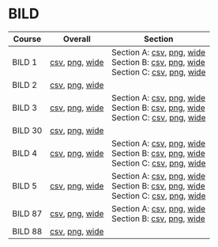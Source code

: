 # BILD

| Course | Overall | Section |
| ------ | ------- | ------- |
| BILD 1 | [csv](https://github.com/UCSD-Historical-Enrollment-Data/2025Spring/blob/main/overall/BILD%201.csv), [png](https://raw.githubusercontent.com/UCSD-Historical-Enrollment-Data/2025Spring/main/plot_overall/BILD%201.png), [wide](https://raw.githubusercontent.com/UCSD-Historical-Enrollment-Data/2025Spring/main/plot_overall_wide/BILD%201.png) | Section A: [csv](https://github.com/UCSD-Historical-Enrollment-Data/2025Spring/blob/main/section/BILD%201_A.csv), [png](https://raw.githubusercontent.com/UCSD-Historical-Enrollment-Data/2025Spring/main/plot_section/BILD%201_A.png), [wide](https://raw.githubusercontent.com/UCSD-Historical-Enrollment-Data/2025Spring/main/plot_section_wide/BILD%201_A.png)<br>Section B: [csv](https://github.com/UCSD-Historical-Enrollment-Data/2025Spring/blob/main/section/BILD%201_B.csv), [png](https://raw.githubusercontent.com/UCSD-Historical-Enrollment-Data/2025Spring/main/plot_section/BILD%201_B.png), [wide](https://raw.githubusercontent.com/UCSD-Historical-Enrollment-Data/2025Spring/main/plot_section_wide/BILD%201_B.png)<br>Section C: [csv](https://github.com/UCSD-Historical-Enrollment-Data/2025Spring/blob/main/section/BILD%201_C.csv), [png](https://raw.githubusercontent.com/UCSD-Historical-Enrollment-Data/2025Spring/main/plot_section/BILD%201_C.png), [wide](https://raw.githubusercontent.com/UCSD-Historical-Enrollment-Data/2025Spring/main/plot_section_wide/BILD%201_C.png) |
| BILD 2 | [csv](https://github.com/UCSD-Historical-Enrollment-Data/2025Spring/blob/main/overall/BILD%202.csv), [png](https://raw.githubusercontent.com/UCSD-Historical-Enrollment-Data/2025Spring/main/plot_overall/BILD%202.png), [wide](https://raw.githubusercontent.com/UCSD-Historical-Enrollment-Data/2025Spring/main/plot_overall_wide/BILD%202.png) |  |
| BILD 3 | [csv](https://github.com/UCSD-Historical-Enrollment-Data/2025Spring/blob/main/overall/BILD%203.csv), [png](https://raw.githubusercontent.com/UCSD-Historical-Enrollment-Data/2025Spring/main/plot_overall/BILD%203.png), [wide](https://raw.githubusercontent.com/UCSD-Historical-Enrollment-Data/2025Spring/main/plot_overall_wide/BILD%203.png) | Section A: [csv](https://github.com/UCSD-Historical-Enrollment-Data/2025Spring/blob/main/section/BILD%203_A.csv), [png](https://raw.githubusercontent.com/UCSD-Historical-Enrollment-Data/2025Spring/main/plot_section/BILD%203_A.png), [wide](https://raw.githubusercontent.com/UCSD-Historical-Enrollment-Data/2025Spring/main/plot_section_wide/BILD%203_A.png)<br>Section B: [csv](https://github.com/UCSD-Historical-Enrollment-Data/2025Spring/blob/main/section/BILD%203_B.csv), [png](https://raw.githubusercontent.com/UCSD-Historical-Enrollment-Data/2025Spring/main/plot_section/BILD%203_B.png), [wide](https://raw.githubusercontent.com/UCSD-Historical-Enrollment-Data/2025Spring/main/plot_section_wide/BILD%203_B.png)<br>Section C: [csv](https://github.com/UCSD-Historical-Enrollment-Data/2025Spring/blob/main/section/BILD%203_C.csv), [png](https://raw.githubusercontent.com/UCSD-Historical-Enrollment-Data/2025Spring/main/plot_section/BILD%203_C.png), [wide](https://raw.githubusercontent.com/UCSD-Historical-Enrollment-Data/2025Spring/main/plot_section_wide/BILD%203_C.png) |
| BILD 30 | [csv](https://github.com/UCSD-Historical-Enrollment-Data/2025Spring/blob/main/overall/BILD%2030.csv), [png](https://raw.githubusercontent.com/UCSD-Historical-Enrollment-Data/2025Spring/main/plot_overall/BILD%2030.png), [wide](https://raw.githubusercontent.com/UCSD-Historical-Enrollment-Data/2025Spring/main/plot_overall_wide/BILD%2030.png) |  |
| BILD 4 | [csv](https://github.com/UCSD-Historical-Enrollment-Data/2025Spring/blob/main/overall/BILD%204.csv), [png](https://raw.githubusercontent.com/UCSD-Historical-Enrollment-Data/2025Spring/main/plot_overall/BILD%204.png), [wide](https://raw.githubusercontent.com/UCSD-Historical-Enrollment-Data/2025Spring/main/plot_overall_wide/BILD%204.png) | Section A: [csv](https://github.com/UCSD-Historical-Enrollment-Data/2025Spring/blob/main/section/BILD%204_A.csv), [png](https://raw.githubusercontent.com/UCSD-Historical-Enrollment-Data/2025Spring/main/plot_section/BILD%204_A.png), [wide](https://raw.githubusercontent.com/UCSD-Historical-Enrollment-Data/2025Spring/main/plot_section_wide/BILD%204_A.png)<br>Section B: [csv](https://github.com/UCSD-Historical-Enrollment-Data/2025Spring/blob/main/section/BILD%204_B.csv), [png](https://raw.githubusercontent.com/UCSD-Historical-Enrollment-Data/2025Spring/main/plot_section/BILD%204_B.png), [wide](https://raw.githubusercontent.com/UCSD-Historical-Enrollment-Data/2025Spring/main/plot_section_wide/BILD%204_B.png)<br>Section C: [csv](https://github.com/UCSD-Historical-Enrollment-Data/2025Spring/blob/main/section/BILD%204_C.csv), [png](https://raw.githubusercontent.com/UCSD-Historical-Enrollment-Data/2025Spring/main/plot_section/BILD%204_C.png), [wide](https://raw.githubusercontent.com/UCSD-Historical-Enrollment-Data/2025Spring/main/plot_section_wide/BILD%204_C.png) |
| BILD 5 | [csv](https://github.com/UCSD-Historical-Enrollment-Data/2025Spring/blob/main/overall/BILD%205.csv), [png](https://raw.githubusercontent.com/UCSD-Historical-Enrollment-Data/2025Spring/main/plot_overall/BILD%205.png), [wide](https://raw.githubusercontent.com/UCSD-Historical-Enrollment-Data/2025Spring/main/plot_overall_wide/BILD%205.png) | Section A: [csv](https://github.com/UCSD-Historical-Enrollment-Data/2025Spring/blob/main/section/BILD%205_A.csv), [png](https://raw.githubusercontent.com/UCSD-Historical-Enrollment-Data/2025Spring/main/plot_section/BILD%205_A.png), [wide](https://raw.githubusercontent.com/UCSD-Historical-Enrollment-Data/2025Spring/main/plot_section_wide/BILD%205_A.png)<br>Section B: [csv](https://github.com/UCSD-Historical-Enrollment-Data/2025Spring/blob/main/section/BILD%205_B.csv), [png](https://raw.githubusercontent.com/UCSD-Historical-Enrollment-Data/2025Spring/main/plot_section/BILD%205_B.png), [wide](https://raw.githubusercontent.com/UCSD-Historical-Enrollment-Data/2025Spring/main/plot_section_wide/BILD%205_B.png)<br>Section C: [csv](https://github.com/UCSD-Historical-Enrollment-Data/2025Spring/blob/main/section/BILD%205_C.csv), [png](https://raw.githubusercontent.com/UCSD-Historical-Enrollment-Data/2025Spring/main/plot_section/BILD%205_C.png), [wide](https://raw.githubusercontent.com/UCSD-Historical-Enrollment-Data/2025Spring/main/plot_section_wide/BILD%205_C.png) |
| BILD 87 | [csv](https://github.com/UCSD-Historical-Enrollment-Data/2025Spring/blob/main/overall/BILD%2087.csv), [png](https://raw.githubusercontent.com/UCSD-Historical-Enrollment-Data/2025Spring/main/plot_overall/BILD%2087.png), [wide](https://raw.githubusercontent.com/UCSD-Historical-Enrollment-Data/2025Spring/main/plot_overall_wide/BILD%2087.png) | Section A: [csv](https://github.com/UCSD-Historical-Enrollment-Data/2025Spring/blob/main/section/BILD%2087_A.csv), [png](https://raw.githubusercontent.com/UCSD-Historical-Enrollment-Data/2025Spring/main/plot_section/BILD%2087_A.png), [wide](https://raw.githubusercontent.com/UCSD-Historical-Enrollment-Data/2025Spring/main/plot_section_wide/BILD%2087_A.png)<br>Section B: [csv](https://github.com/UCSD-Historical-Enrollment-Data/2025Spring/blob/main/section/BILD%2087_B.csv), [png](https://raw.githubusercontent.com/UCSD-Historical-Enrollment-Data/2025Spring/main/plot_section/BILD%2087_B.png), [wide](https://raw.githubusercontent.com/UCSD-Historical-Enrollment-Data/2025Spring/main/plot_section_wide/BILD%2087_B.png) |
| BILD 88 | [csv](https://github.com/UCSD-Historical-Enrollment-Data/2025Spring/blob/main/overall/BILD%2088.csv), [png](https://raw.githubusercontent.com/UCSD-Historical-Enrollment-Data/2025Spring/main/plot_overall/BILD%2088.png), [wide](https://raw.githubusercontent.com/UCSD-Historical-Enrollment-Data/2025Spring/main/plot_overall_wide/BILD%2088.png) |  |
